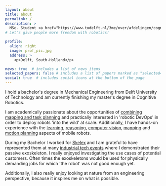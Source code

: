 ```yaml
---
layout: about
title: about
permalink: /
description: >
  MSc. Student <a href="https://www.tudelft.nl/3me/over/afdelingen/cognitive-robotics-cor">Cognitive Robotics</a> 
# Let's give people more freedom with robotics!

profile:
  align: right
  image: prof_pic.jpg
  address: >
    <p>Delft, South-Holland</p>

news: true  # includes a list of news items
selected_papers: false # includes a list of papers marked as "selected={true}"
social: true  # includes social icons at the bottom of the page
---
```


I hold a bachelor's degree in Mechanical Engineering from Delft University of Technology and am currently finishing my master's degree in Cognitive Robotics. 

<!-- Now with my studies I can  -->
I am academically passionate about the opportunities of [combining mapping and task planning](https://h0uter.github.io/projects/2022-05-29-thesis/) and practically interested in 'robotic DevOps' in order to deploy robots 'into the wild' at scale.
Additionally, I have hands-on experience with the [learning](https://h0uter.github.io/projects/2020-04-20-MLDG-project/), [reasoning](https://h0uter.github.io/projects/2021-03-16-KRR/), [computer vision](https://h0uter.github.io/projects/2020-10-25-ml-for-robotics-project/), [mapping](https://h0uter.github.io/projects/2021-01-08-machine-perception-project/) and [motion planning](https://h0uter.github.io/projects/2021-01-08-quadrotor-mp-project/) aspects of mobile robots. 
<!-- Especially the synergy and robotic devOps is what I plan to learn more about in the future. -->

During my Bachelor I worked for [Skelex](https://www.skelex.com/) and I am grateful to have represented them at many [industrial tech events](https://h0uter.github.io/projects/2019-04-02-Hannover-Messe-Skelex/) where I demonstrated their passive exoskeleton. I really enjoyed investigating the use cases of potential customers. Often times the exoskeletons would be used for physically demanding jobs for which 'the robot' was not good enough yet.


<!-- I am also very interested in bionics.  -->
Additionally, I also really enjoy looking at nature from an engineering perspective, because it inspires me on what is possible.

<!-- since I believe that taking inspiration from nature is key to aproach to building better robots. -->

<!-- A strong source of motivation for me is my ambition to contribute to next-gen [robotic prosthetics development](https://youtu.be/CDsNZJTWw0w) at some point during my carreer. -->

